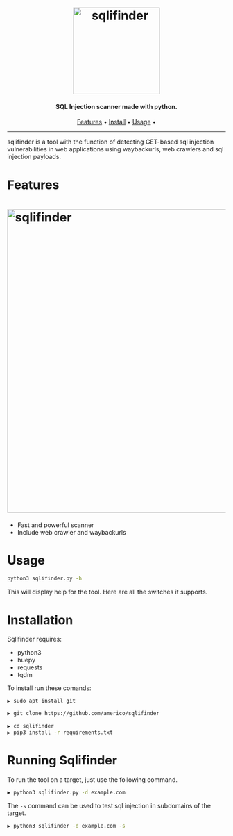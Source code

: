 <h1 align="center">
  <img src="static/sqlifinder-logo.png" alt="sqlifinder" width="200px"></a>
  <br>
</h1>

<h4 align="center">SQL Injection scanner made with python.</h4>


      
<p align="center">
  <a href="#features">Features</a> •
  <a href="#installation">Install</a> •
  <a href="#running-sqlifinder">Usage</a> •
</p>

---


sqlifinder is a tool with the function of detecting GET-based sql injection vulnerabilities in web applications using waybackurls, web crawlers and sql injection payloads.


# Features

<h1 align="left">
  <img src="static/sqlifinder-run.png" alt="sqlifinder" width="700px"></a>
  <br>
</h1>


 - Fast and powerful scanner
 - Include web crawler and waybackurls


# Usage

```sh
python3 sqlifinder.py -h
```
This will display help for the tool. Here are all the switches it supports.



# Installation

Sqlifinder requires:
- python3
- huepy
- requests
- tqdm

To install run these comands:
```sh
▶ sudo apt install git
```
```sh
▶ git clone https://github.com/americo/sqlifinder
```
```sh
▶ cd sqlifinder
▶ pip3 install -r requirements.txt
```





# Running Sqlifinder

To run the tool on a target, just use the following command.
```sh
▶ python3 sqlifinder.py -d example.com
```


The `-s` command can be used to test sql injection in subdomains of the target.

```sh
▶ python3 sqlifinder -d example.com -s
```




